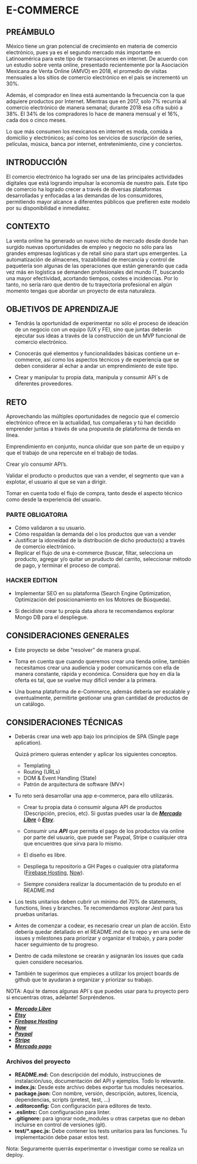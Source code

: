 # E-COMMERCE

## PREÁMBULO

México tiene un gran potencial de crecimiento en materia de comercio electrónico, pues ya es el segundo mercado más importante en Latinoamérica para este tipo de transacciones en internet. De acuerdo con un estudio sobre venta online, presentado recientemente por la Asociación Mexicana de Venta Online (AMVO) en 2018, el promedio de visitas mensuales a los sitios de comercio electrónico en el país se incrementó un 30%.

Además, el comprador en línea está aumentando la frecuencia con la que adquiere productos por Internet. Mientras que en 2017, solo 7% recurría al comercio electrónico de manera semanal; durante 2018 esa cifra subió a 38%. El 34% de los compradores lo hace de manera mensual y el 16%, cada dos o cinco meses.

Lo que más consumen los mexicanos en internet es moda, comida a domicilio y electrónicos; así como los servicios de suscripción de series, películas, música, banca por internet, entretenimiento, cine y conciertos.

## INTRODUCCIÓN

El comercio electrónico ha logrado ser una de las principales actividades digitales que está logrando impulsar la economía de nuestro país. Este tipo de comercio ha logrado crecer a través de diversas plataformas desarrolladas y enfocadas a las demandas de los consumidores, permitiendo mayor alcance a diferentes públicos que prefieren este modelo por su disponibilidad e inmediatez.

## CONTEXTO

La venta online ha generado un nuevo nicho de mercado desde donde han surgido nuevas oportunidades de empleo y negocio no sólo para las grandes empresas logísticas y de retail sino para start ups emergentes. La automatización de almacenes, trazabilidad de mercancía y control de paquetería son algunas de las operaciones que están generando que cada vez más en logística se demanden profesionales del mundo IT, buscando una mayor efectividad, acortando tiempos, costes e incidencias. Por lo tanto, no sería raro que dentro de tu trayectoria profesional en algún momento tengas que abordar un proyecto de esta naturaleza.

## OBJETIVOS DE APRENDIZAJE

- Tendrás la oportunidad de experimentar no sólo el proceso de ideación de un negocio con un equipo (UX y FE), sino que juntas deberán ejecutar sus ideas a través de la construcción de un MVP funcional de comercio electrónico.

- Conocerás qué elementos y funcionalidades básicas contiene un e-commerce, así como los aspectos técnicos y de experiencia que se deben considerar al echar a andar un emprendimiento de este tipo.

- Crear y manipular tu propia data, manipula y consumir API`s de diferentes proveedores.

## RETO

Aprovechando las múltiples oportunidades de negocio que el comercio electrónico ofrece en la actualidad, tus compañeras y tú han decidido emprender juntas a través de una propuesta de plataforma de tienda en línea.

Emprendimiento en conjunto, nunca olvidar que son parte de un equipo y que el trabajo de una repercute en el trabajo de todas.

Crear y/o consumir API’s.

Validar el producto o productos que van a vender, el segmento que van a explotar, el usuario al que se van a dirigir.

Tomar en cuenta todo el flujo de compra, tanto desde el aspecto técnico como desde la experiencia del usuario.

### PARTE OBLIGATORIA

- Cómo validaron a su usuario.
- Cómo respaldan la demanda del o los productos que van a vender
- Justificar la idoneidad de la distribución de dicho producto(s) a través de comercio electrónico.
- Replicar el flujo de una e-commerce (buscar, filtar, selecciona un producto, agregar y/o quitar un pruducto del carrito, seleccionar método de pago, y terminar el proceso de compra).

### HACKER EDITION

- Implementar SEO en su plataforma (Search Engine Optimization, Optimización del posicionamiento en los Motores de Búsqueda).

- Si decidiste crear tu propia data ahora te recomendamos explorar Mongo DB para el despliegue.

## CONSIDERACIONES GENERALES

- Este proyecto se debe "resolver" de manera grupal.

- Toma en cuenta que cuando queremos crear una tienda online, también necesitamos crear una audiencia y poder comunicarnos con ella de manera constante, rápida y económica. Considera que hoy en día la oferta es tal, que se vuelve muy difícil vender a la primera.

- Una buena plataforma de e-Commerce, además debería ser escalable y eventualmente, permitirte gestionar una gran cantidad de productos de un catálogo.

## CONSIDERACIONES TÉCNICAS

- Deberás crear una web app bajo los principios de SPA (Single page aplication).

  Quizá primero quieras entender y aplicar los siguientes conceptos.

  - Templating
  - Routing (URLs)
  - DOM & Event Handling (State)
  - Patrón de arquitectura de software (MV\*)

- Tu reto será desarrollar una app e-commerce, para ello utilizarás.

  - Crear tu propia data ó consumir alguna API de productos (Descripción, precios, etc). Si gustas puedes usar la de _**[Mercado Libre](https://developers.mercadolibre.com.mx/es_ar/api-docs-es)**_ ó _**[Etsy](https://rapidapi.com/community/api/etsy?utm_source=google&utm_medium=cpc&campaign=1672506610&keyword=&gclid=EAIaIQobChMIpNWtsInf4QIVA7XACh2V_wHCEAAYASAAEgIIK_D_BwE)**_.

  - Consumir una _**API**_ que permita el pago de los productos via online por parte del usuario, que puede ser Paypal, Stripe o cualquier otra que encuentres que sirva para lo mismo.

  - El diseño es libre.

  - Despliega tu repositorio a GH Pages o cualquier otra plataforma ([Firebase Hosting](https://firebase.google.com/docs/hosting/?gclid=EAIaIQobChMIhrP5t5Hf4QIVRvbjBx3D5AuBEAAYASAAEgLeAPD_BwE), [Now](https://zeit.co/now#features)).
  - Siempre considera realizar la documentación de tu produto en el README.md

- Los tests unitarios deben cubrir un mínimo del 70% de statements, functions, lines y branches. Te recomendamos explorar Jest para tus pruebas unitarias.

- Antes de comenzar a codear, es necesario crear un plan de acción. Esto debería quedar detallado en el README.md de tu repo y en una serie de issues y milestones para priorizar y organizar el trabajo, y para poder hacer seguimiento de tu progreso.

- Dentro de cada milestone se crearán y asignarán los issues que cada quien considere necesarios.

- También te sugerimos que empieces a utilizar los project boards de github que te ayudaran a organizar y priorizar su trabajo.

NOTA: Aquí te damos algunas API´s que puedes usar para tu proyecto pero si encuentras otras, adelante! Sorpréndenos.

- _**[Mercado Libre](https://developers.mercadolibre.com.mx/es_ar/api-docs-es)**_
- _**[Etsy](https://rapidapi.com/community/api/etsy?utm_source=google&utm_medium=cpc&campaign=1672506610&keyword=&gclid=EAIaIQobChMIpNWtsInf4QIVA7XACh2V_wHCEAAYASAAEgIIK_D_BwE)**_
- _**[Firebase Hosting](https://firebase.google.com/docs/hosting/?gclid=EAIaIQobChMIhrP5t5Hf4QIVRvbjBx3D5AuBEAAYASAAEgLeAPD_BwE)**_
- _**[Now](https://zeit.co/now#features)**_
- _**[Paypal](https://www.paypal.com/mx/webapps/mpp/express-checkout)**_
- _**[Stripe](https://stripe.com/es-ES/)**_
- _**[Mercado pago](https://www.mercadopago.com.mx/)**_

### **Archivos del proyecto**

- **README.md:** Con descripción del módulo, instrucciones de instalación/uso, documentación del API y ejemplos. Todo lo relevante.
- **index.js:** Desde este archivo debes exportar tus modules necesarios.
- **package.json:** Con nombre, versión, descripción, autores, licencia, dependencias, scripts (pretest, test, ...)
- **.editorconfig:** Con configuración para editores de texto.
- **.eslintrc:** Con configuración para linter.
- **.gitignore:** para ignorar node_modules u otras carpetas que no deban incluirse en control de versiones (git).
- **test/\*.spec.js:** Debe contener los tests unitarios para las funciones. Tu implementación debe pasar estos test.

Nota: Seguramente querrás experimentar o investigar como se realiza un deploy.
